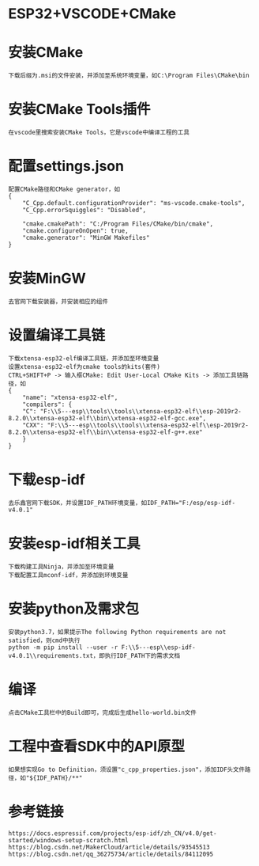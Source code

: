 # ESP32+VSCODE+CMake

#   安装CMake
    下载后缀为.msi的文件安装，并添加至系统环境变量，如C:\Program Files\CMake\bin

#   安装CMake Tools插件
    在vscode里搜索安装CMake Tools，它是vscode中编译工程的工具

#   配置settings.json
    配置CMake路径和CMake generator，如
    {
        "C_Cpp.default.configurationProvider": "ms-vscode.cmake-tools",
        "C_Cpp.errorSquiggles": "Disabled",

        "cmake.cmakePath": "C:/Program Files/CMake/bin/cmake",
        "cmake.configureOnOpen": true,
        "cmake.generator": "MinGW Makefiles"
    }

#   安装MinGW
    去官网下载安装器，并安装相应的组件

#   设置编译工具链
    下载xtensa-esp32-elf编译工具链，并添加至环境变量
    设置xtensa-esp32-elf为cmake tools的kits(套件)
    CTRL+SHIFT+P -> 输入框CMake: Edit User-Local CMake Kits -> 添加工具链路径，如
    {
        "name": "xtensa-esp32-elf",
        "compilers": {
        "C": "F:\\5---esp\\tools\\tools\\xtensa-esp32-elf\\esp-2019r2-8.2.0\\xtensa-esp32-elf\\bin\\xtensa-esp32-elf-gcc.exe",
        "CXX": "F:\\5---esp\\tools\\tools\\xtensa-esp32-elf\\esp-2019r2-8.2.0\\xtensa-esp32-elf\\bin\\xtensa-esp32-elf-g++.exe"
        }
    }

#   下载esp-idf
    去乐鑫官网下载SDK，并设置IDF_PATH环境变量，如IDF_PATH="F:/esp/esp-idf-v4.0.1"

#   安装esp-idf相关工具
    下载构建工具Ninja，并添加至环境变量
    下载配置工具mconf-idf，并添加到环境变量

#   安装python及需求包
    安装python3.7，如果提示The following Python requirements are not satisfied，则cmd中执行
    python -m pip install --user -r F:\\5---esp\\esp-idf-v4.0.1\\requirements.txt，即执行IDF_PATH下的需求文档

#   编译
    点击CMake工具栏中的Build即可，完成后生成hello-world.bin文件

#   工程中查看SDK中的API原型
    如果想实现Go to Definition，须设置"c_cpp_properties.json"，添加IDF头文件路径，如"${IDF_PATH}/**"

#  参考链接
    https://docs.espressif.com/projects/esp-idf/zh_CN/v4.0/get-started/windows-setup-scratch.html
    https://blog.csdn.net/MakerCloud/article/details/93545513
    https://blog.csdn.net/qq_36275734/article/details/84112095